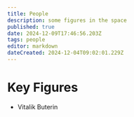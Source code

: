 ```yaml
---
title: People
description: some figures in the space
published: true
date: 2024-12-09T17:46:56.203Z
tags: people
editor: markdown
dateCreated: 2024-12-04T09:02:01.229Z
---
```


# Key Figures
* Vitalik Buterin
